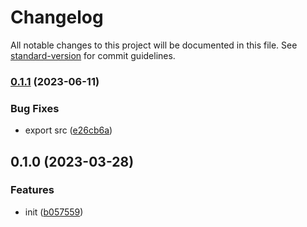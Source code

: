 # Changelog

All notable changes to this project will be documented in this file. See [standard-version](https://github.com/conventional-changelog/standard-version) for commit guidelines.

### [0.1.1](https://github.com/BlackGlory/stream-js/compare/v0.1.0...v0.1.1) (2023-06-11)


### Bug Fixes

* export src ([e26cb6a](https://github.com/BlackGlory/stream-js/commit/e26cb6ac57e200c1515b97a93e724edce8d66a05))

## 0.1.0 (2023-03-28)


### Features

* init ([b057559](https://github.com/BlackGlory/stream-js/commit/b05755991251f2677e429c952d845d638009e18a))
